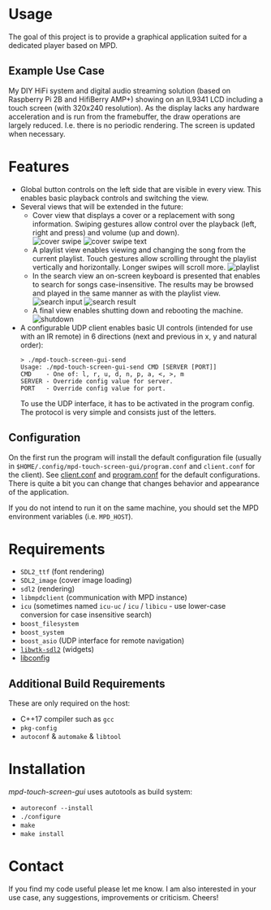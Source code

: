 <!--
SPDX-FileCopyrightText: 2020 - 2022 Doron Behar
SPDX-FileCopyrightText: Moritz Bruder <muesli4 at gmail dot com>

SPDX-License-Identifier: LGPL-3.0-or-later
-->

# Usage

The goal of this project is to provide a graphical application suited for a dedicated player based on MPD.

## Example Use Case

My DIY HiFi system and digital audio streaming solution (based on Raspberry Pi 2B and HifiBerry AMP+) showing on an IL9341 LCD including a touch screen (with 320x240 resolution).  As the display lacks any hardware acceleration and is run from the framebuffer, the draw operations are largely reduced. I.e. there is no periodic rendering. The screen is updated when necessary.

# Features

* Global button controls on the left side that are visible in every view. This enables basic playback controls and switching the view.
* Several views that will be extended in the future:
    * Cover view that displays a cover or a replacement with song information. Swiping gestures allow control over the playback (left, right and press) and volume (up and down).  
        ![cover swipe](/example-images/cover-swipe.png)
        ![cover swipe text](/example-images/cover-swipe-text.png)
    * A playlist view enables viewing and changing the song from the current playlist. Touch gestures allow scrolling throught the playlist vertically and horizontally. Longer swipes will scroll more.
        ![playlist](/example-images/playlist.png)
    * In the search view an on-screen keyboard is presented that enables to search for songs case-insensitive. The results may be browsed and played in the same manner as with the playlist view.
        ![search input](/example-images/search-input.png)
        ![search result](/example-images/search-result.png)
    * A final view enables shutting down and rebooting the machine.
        ![shutdown](/example-images/shutdown.png)
* A configurable UDP client enables basic UI controls (intended for use with an IR remote) in 6 directions (next and previous in x, y and natural order):
    ```
    > ./mpd-touch-screen-gui-send 
    Usage: ./mpd-touch-screen-gui-send CMD [SERVER [PORT]]
    CMD    - One of: l, r, u, d, n, p, a, <, >, m
    SERVER - Override config value for server.
    PORT   - Override config value for port.
    ```
    To use the UDP interface, it has to be activated in the program config. The protocol is very simple and consists just of the letters.

## Configuration

On the first run the program will install the default configuration file (usually in `$HOME/.config/mpd-touch-screen-gui/program.conf` and `client.conf` for the client). See [client.conf](data/client.conf) and [program.conf](data/program.conf) for the default configurations. There is quite a bit you can change that changes behavior and appearance of the application.

If you do not intend to run it on the same machine, you should set the MPD environment variables (i.e. `MPD_HOST`).

# Requirements

* `SDL2_ttf` (font rendering)
* `SDL2_image` (cover image loading)
* `sdl2` (rendering)
* `libmpdclient` (communication with MPD instance)
* `icu` (sometimes named `icu-uc` / `icu` / `libicu` - use lower-case conversion for case insensitive search)
* `boost_filesystem`
* `boost_system`
* `boost_asio` (UDP interface for remote navigation)
* [`libwtk-sdl2`](../../../libwtk-sdl2) (widgets)
* [libconfig](https://www.hyperrealm.com/libconfig/libconfig.html)

## Additional Build Requirements

These are only required on the host:

* C++17 compiler such as `gcc`
* `pkg-config`
* `autoconf` & `automake` & `libtool`

# Installation

*mpd-touch-screen-gui* uses autotools as build system:
* `autoreconf --install`
* `./configure`
* `make`
* `make install`

# Contact

If you find my code useful please let me know. I am also interested in your use case, any suggestions, improvements or criticism. Cheers!
